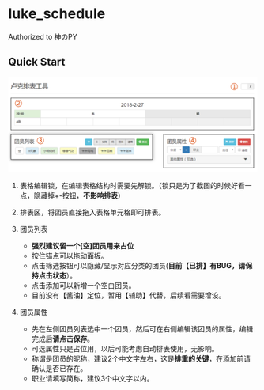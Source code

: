 # luke_schedule
Authorized to 神のPY

## Quick Start

![](img/preview.png)

1. 表格编辑锁，在编辑表格结构时需要先解锁。（锁只是为了截图的时候好看一点，隐藏掉+-按钮，**不影响排表**）

2. 排表区，将团员直接拖入表格单元格即可排表。

3. 团员列表

    - **强烈建议留一个\[空\]团员用来占位**
    - 按住锚点可以拖动面板。
    - 点击筛选按钮可以隐藏/显示对应分类的团员(**目前【已排】有BUG，请保持点击状态**）。
    - 点击添加可以新增一个空白团员。
    - 目前没有【酱油】定位，暂用【辅助】代替，后续看需要增设。

4. 团员属性

    - 先在左侧团员列表选中一个团员，然后可在右侧编辑该团员的属性，编辑完成后**请点击保存**。
    - 可选属性只是占位用，以后可能考虑自动排表使用，无影响。
    - 称谓是团员的昵称，建议2个中文字左右，这是**排重的关键**，在添加前请确认是否已存在。
    - 职业请填写简称，建议3个中文字以内。

